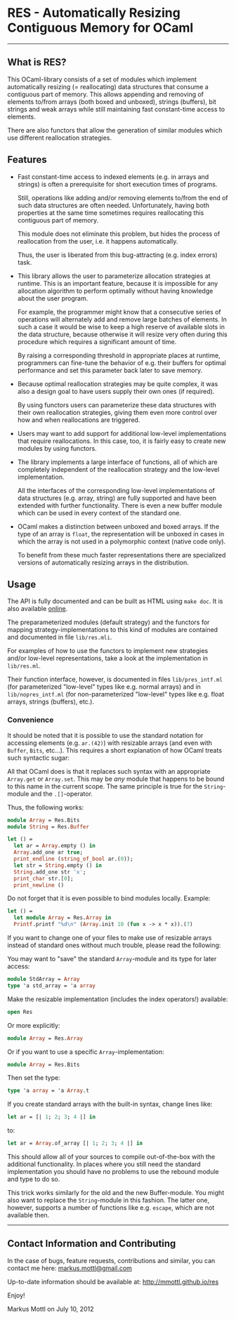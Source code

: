 RES - Automatically Resizing Contiguous Memory for OCaml
========================================================

---------------------------------------------------------------------------

What is RES?
------------

This OCaml-library consists of a set of modules which implement automatically
resizing (= reallocating) data structures that consume a contiguous part
of memory.  This allows appending and removing of elements to/from arrays
(both boxed and unboxed), strings (buffers), bit strings and weak arrays
while still maintaining fast constant-time access to elements.

There are also functors that allow the generation of similar modules which
use different reallocation strategies.

Features
--------

  * Fast constant-time access to indexed elements (e.g. in arrays and
    strings) is often a prerequisite for short execution times of programs.

    Still, operations like adding and/or removing elements to/from the
    end of such data structures are often needed.  Unfortunately, having
    both properties at the same time sometimes requires reallocating this
    contiguous part of memory.

    This module does not eliminate this problem, but hides the process of
    reallocation from the user, i.e. it happens automatically.

    Thus, the user is liberated from this bug-attracting (e.g. index errors)
    task.

  * This library allows the user to parameterize allocation strategies at
    runtime.  This is an important feature, because it is impossible for
    any allocation algorithm to perform optimally without having knowledge
    about the user program.

    For example, the programmer might know that a consecutive series of
    operations will alternately add and remove large batches of elements.
    In such a case it would be wise to keep a high reserve of available slots
    in the data structure, because otherwise it will resize very often during
    this procedure which requires a significant amount of time.

    By raising a corresponding threshold in appropriate places at runtime,
    programmers can fine-tune the behavior of e.g. their buffers for optimal
    performance and set this parameter back later to save memory.

  * Because optimal reallocation strategies may be quite complex,
    it was also a design goal to have users supply their own ones (if
    required).

    By using functors users can parameterize these data structures with
    their own reallocation strategies, giving them even more control over
    how and when reallocations are triggered.

  * Users may want to add support for additional low-level implementations
    that require reallocations.  In this case, too, it is fairly easy to
    create new modules by using functors.

  * The library implements a large interface of functions, all of which
    are completely independent of the reallocation strategy and the low-level
    implementation.

    All the interfaces of the corresponding low-level implementations of
    data structures (e.g. array, string) are fully supported and have been
    extended with further functionality.  There is even a new buffer module
    which can be used in every context of the standard one.

  * OCaml makes a distinction between unboxed and boxed arrays.  If the type
    of an array is `float`, the representation will be unboxed in cases in
    which the array is not used in a polymorphic context (native code only).

    To benefit from these much faster representations there are specialized
    versions of automatically resizing arrays in the distribution.

Usage
-----

The API is fully documented and can be built as HTML using `make doc`.
It is also available [online](http://mmottl.github.io/res/api).

The preparameterized modules (default strategy) and the functors for mapping
strategy-implementations to this kind of modules are contained and documented
in file `lib/res.mli`.

For examples of how to use the functors to implement new strategies and/or
low-level representations, take a look at the implementation in `lib/res.ml`.

Their function interface, however, is documented in files `lib/pres_intf.ml`
(for parameterized "low-level" types like e.g. normal arrays) and in
`lib/nopres_intf.ml` (for non-parameterized "low-level" types like e.g. float
arrays, strings (buffers), etc.).

### Convenience

It should be noted that it is possible to use the standard notation for
accessing elements (e.g. `ar.(42)`) with resizable arrays (and even with
`Buffer`, `Bits`, etc...).  This requires a short explanation of how OCaml
treats such syntactic sugar:

All that OCaml does is that it replaces such syntax with an appropriate
`Array.get` or `Array.set`.  This may be _any_ module that happens to be
bound to this name in the current scope.  The same principle is true for the
`String`-module and the `.[]`-operator.

Thus, the following works:

```ocaml
module Array = Res.Bits
module String = Res.Buffer

let () =
  let ar = Array.empty () in
  Array.add_one ar true;
  print_endline (string_of_bool ar.(0));
  let str = String.empty () in
  String.add_one str 'x';
  print_char str.[0];
  print_newline ()
```

Do not forget that it is even possible to bind modules locally.  Example:

```ocaml
let () =
  let module Array = Res.Array in
  Printf.printf "%d\n" (Array.init 10 (fun x -> x * x)).(7)
```

If you want to change one of your files to make use of resizable arrays
instead of standard ones without much trouble, please read the following:

You may want to "save" the standard `Array`-module and its type for later
access:

```ocaml
module StdArray = Array
type 'a std_array = 'a array
```

Make the resizable implementation (includes the index operators!) available:

```ocaml
open Res
```

Or more explicitly:

```ocaml
module Array = Res.Array
```

Or if you want to use a specific `Array`-implementation:

```ocaml
module Array = Res.Bits
```

Then set the type:

```ocaml
type 'a array = 'a Array.t
```

If you create standard arrays with the built-in syntax, change lines like:

```ocaml
let ar = [| 1; 2; 3; 4 |] in
```

to:

```ocaml
let ar = Array.of_array [| 1; 2; 3; 4 |] in
```

This should allow all of your sources to compile out-of-the-box with the
additional functionality.  In places where you still need the standard
implementation you should have no problems to use the rebound module
and type to do so.

This trick works similarly for the old and the new Buffer-module.  You might
also want to replace the `String`-module in this fashion.  The latter one,
however, supports a number of functions like e.g. `escape`, which are not
available then.

---------------------------------------------------------------------------

Contact Information and Contributing
------------------------------------

In the case of bugs, feature requests, contributions and similar, you can
contact me here: <markus.mottl@gmail.com>

Up-to-date information should be available at: <http://mmottl.github.io/res>

Enjoy!

Markus Mottl on July 10, 2012
